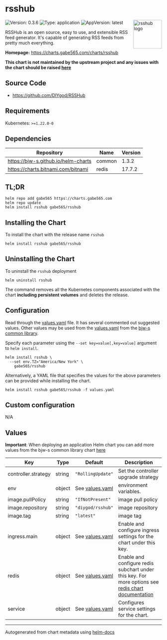 # rsshub

<img src="https://camo.githubusercontent.com/79f2dcf6fb41b71619186b12eed25495fa55e20d3f21355798a2cb22703c6f8b/68747470733a2f2f692e6c6f6c692e6e65742f323031392f30342f32332f356362656237653431343134632e706e67" align="right" width="92" alt="rsshub logo">

![Version: 0.3.6](https://img.shields.io/badge/Version-0.3.6-informational?style=flat)
![Type: application](https://img.shields.io/badge/Type-application-informational?style=flat)
![AppVersion: latest](https://img.shields.io/badge/AppVersion-latest-informational?style=flat)

RSSHub is an open source, easy to use, and extensible RSS feed generator. It's capable of generating RSS feeds from pretty much everything.

**Homepage:** <https://charts.gabe565.com/charts/rsshub>

**This chart is not maintained by the upstream project and any issues with the chart should be raised [here](https://github.com/gabe565/charts/issues/new?assignees=gabe565&labels=bug&template=bug_report.yaml&name=rsshub&version=0.3.6)**

## Source Code

* <https://github.com/DIYgod/RSSHub>

## Requirements

Kubernetes: `>=1.22.0-0`

## Dependencies

| Repository | Name | Version |
|------------|------|---------|
| <https://bjw-s.github.io/helm-charts> | common | 1.3.2 |
| <https://charts.bitnami.com/bitnami> | redis | 17.7.2 |

## TL;DR

```console
helm repo add gabe565 https://charts.gabe565.com
helm repo update
helm install rsshub gabe565/rsshub
```

## Installing the Chart

To install the chart with the release name `rsshub`

```console
helm install rsshub gabe565/rsshub
```

## Uninstalling the Chart

To uninstall the `rsshub` deployment

```console
helm uninstall rsshub
```

The command removes all the Kubernetes components associated with the chart **including persistent volumes** and deletes the release.

## Configuration

Read through the [values.yaml](./values.yaml) file. It has several commented out suggested values.
Other values may be used from the [values.yaml](https://github.com/bjw-s/helm-charts/tree/main/charts/library/common/values.yaml) from the [bjw-s common library](https://github.com/bjw-s/helm-charts/tree/main/charts/library/common).

Specify each parameter using the `--set key=value[,key=value]` argument to `helm install`.

```console
helm install rsshub \
  --set env.TZ="America/New York" \
    gabe565/rsshub
```

Alternatively, a YAML file that specifies the values for the above parameters can be provided while installing the chart.

```console
helm install rsshub gabe565/rsshub -f values.yaml
```

## Custom configuration

N/A

## Values

**Important**: When deploying an application Helm chart you can add more values from the bjw-s common library chart [here](https://github.com/bjw-s/helm-charts/tree/main/charts/library/common)

| Key | Type | Default | Description |
|-----|------|---------|-------------|
| controller.strategy | string | `"RollingUpdate"` | Set the controller upgrade strategy |
| env | object | See [values.yaml](./values.yaml) | environment variables. |
| image.pullPolicy | string | `"IfNotPresent"` | image pull policy |
| image.repository | string | `"diygod/rsshub"` | image repository |
| image.tag | string | `"latest"` | image tag |
| ingress.main | object | See [values.yaml](./values.yaml) | Enable and configure ingress settings for the chart under this key. |
| redis | object | See [values.yaml](./values.yaml) | Enable and configure redis subchart under this key.    For more options see [redis chart documentation](https://github.com/bitnami/charts/tree/master/bitnami/redis) |
| service | object | See [values.yaml](./values.yaml) | Configures service settings for the chart. |

---
Autogenerated from chart metadata using [helm-docs](https://github.com/norwoodj/helm-docs)
